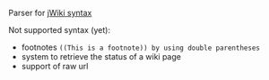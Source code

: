 Parser for [jWiki syntax](https://github.com/laurentj/gitiwiki/blob/master/docs/syntax.md)


Not supported syntax (yet):

- footnotes ```((This is a footnote)) by using double parentheses```
- system to retrieve the status of a wiki page
- support of raw url
